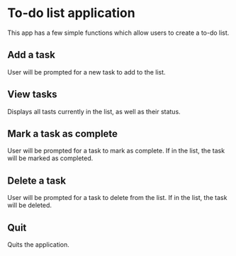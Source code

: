 # To-do list application
This app has a few simple functions which allow users to create a to-do list.

## Add a task
User will be prompted for a new task to add to the list.

## View tasks
Displays all tasts currently in the list, as well as their status.

## Mark a task as complete
User will be prompted for a task to mark as complete.  If in the list, the task will be marked as completed.

## Delete a task
User will be prompted for a task to delete from the list.  If in the list, the task will be deleted.

## Quit
Quits the application.